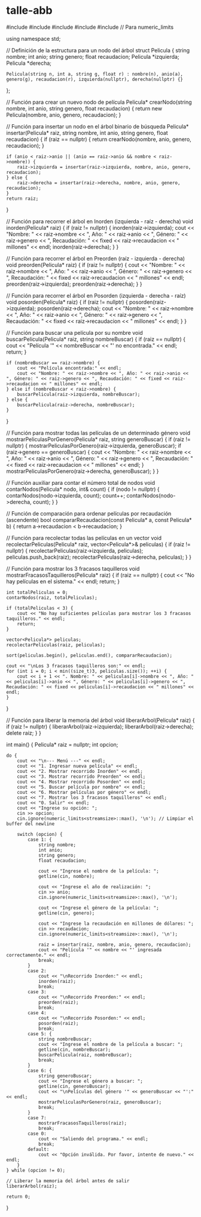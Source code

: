 # talle-abb
#include <iostream>
#include <string>
#include <vector>
#include <algorithm>
#include <limits> // Para numeric_limits

using namespace std;

// Definición de la estructura para un nodo del árbol
struct Pelicula {
    string nombre;
    int anio;
    string genero;
    float recaudacion;
    Pelicula *izquierda;
    Pelicula *derecha;

    Pelicula(string n, int a, string g, float r) : nombre(n), anio(a), genero(g), recaudacion(r), izquierda(nullptr), derecha(nullptr) {}
};

// Función para crear un nuevo nodo de película
Pelicula* crearNodo(string nombre, int anio, string genero, float recaudacion) {
    return new Pelicula(nombre, anio, genero, recaudacion);
}

// Función para insertar un nodo en el árbol binario de búsqueda
Pelicula* insertar(Pelicula* raiz, string nombre, int anio, string genero, float recaudacion) {
    if (raiz == nullptr) {
        return crearNodo(nombre, anio, genero, recaudacion);
    }

    if (anio < raiz->anio || (anio == raiz->anio && nombre < raiz->nombre)) {
        raiz->izquierda = insertar(raiz->izquierda, nombre, anio, genero, recaudacion);
    } else {
        raiz->derecha = insertar(raiz->derecha, nombre, anio, genero, recaudacion);
    }
    return raiz;
}

// Función para recorrer el árbol en Inorden (izquierda - raíz - derecha)
void inorden(Pelicula* raiz) {
    if (raiz != nullptr) {
        inorden(raiz->izquierda);
        cout << "Nombre: " << raiz->nombre << ", Año: " << raiz->anio << ", Género: " << raiz->genero << ", Recaudación: " << fixed << raiz->recaudacion << " millones" << endl;
        inorden(raiz->derecha);
    }
}

// Función para recorrer el árbol en Preorden (raíz - izquierda - derecha)
void preorden(Pelicula* raiz) {
    if (raiz != nullptr) {
        cout << "Nombre: " << raiz->nombre << ", Año: " << raiz->anio << ", Género: " << raiz->genero << ", Recaudación: " << fixed << raiz->recaudacion << " millones" << endl;
        preorden(raiz->izquierda);
        preorden(raiz->derecha);
    }
}

// Función para recorrer el árbol en Posorden (izquierda - derecha - raíz)
void posorden(Pelicula* raiz) {
    if (raiz != nullptr) {
        posorden(raiz->izquierda);
        posorden(raiz->derecha);
        cout << "Nombre: " << raiz->nombre << ", Año: " << raiz->anio << ", Género: " << raiz->genero << ", Recaudación: " << fixed << raiz->recaudacion << " millones" << endl;
    }
}

// Función para buscar una película por su nombre
void buscarPelicula(Pelicula* raiz, string nombreBuscar) {
    if (raiz == nullptr) {
        cout << "Película '" << nombreBuscar << "' no encontrada." << endl;
        return;
    }

    if (nombreBuscar == raiz->nombre) {
        cout << "Película encontrada:" << endl;
        cout << "Nombre: " << raiz->nombre << ", Año: " << raiz->anio << ", Género: " << raiz->genero << ", Recaudación: " << fixed << raiz->recaudacion << " millones" << endl;
    } else if (nombreBuscar < raiz->nombre) {
        buscarPelicula(raiz->izquierda, nombreBuscar);
    } else {
        buscarPelicula(raiz->derecha, nombreBuscar);
    }
}

// Función para mostrar todas las películas de un determinado género
void mostrarPeliculasPorGenero(Pelicula* raiz, string generoBuscar) {
    if (raiz != nullptr) {
        mostrarPeliculasPorGenero(raiz->izquierda, generoBuscar);
        if (raiz->genero == generoBuscar) {
            cout << "Nombre: " << raiz->nombre << ", Año: " << raiz->anio << ", Género: " << raiz->genero << ", Recaudación: " << fixed << raiz->recaudacion << " millones" << endl;
        }
        mostrarPeliculasPorGenero(raiz->derecha, generoBuscar);
    }
}

// Función auxiliar para contar el número total de nodos
void contarNodos(Pelicula* nodo, int& count) {
    if (nodo != nullptr) {
        contarNodos(nodo->izquierda, count);
        count++;
        contarNodos(nodo->derecha, count);
    }
}

// Función de comparación para ordenar películas por recaudación (ascendente)
bool compararRecaudacion(const Pelicula* a, const Pelicula* b) {
    return a->recaudacion < b->recaudacion;
}

// Función para recolectar todas las películas en un vector
void recolectarPeliculas(Pelicula* raiz, vector<Pelicula*>& peliculas) {
    if (raiz != nullptr) {
        recolectarPeliculas(raiz->izquierda, peliculas);
        peliculas.push_back(raiz);
        recolectarPeliculas(raiz->derecha, peliculas);
    }
}

// Función para mostrar los 3 fracasos taquilleros
void mostrarFracasosTaquilleros(Pelicula* raiz) {
    if (raiz == nullptr) {
        cout << "No hay películas en el sistema." << endl;
        return;
    }

    int totalPeliculas = 0;
    contarNodos(raiz, totalPeliculas);

    if (totalPeliculas < 3) {
        cout << "No hay suficientes películas para mostrar los 3 fracasos taquilleros." << endl;
        return;
    }

    vector<Pelicula*> peliculas;
    recolectarPeliculas(raiz, peliculas);

    sort(peliculas.begin(), peliculas.end(), compararRecaudacion);

    cout << "\nLos 3 fracasos taquilleros son:" << endl;
    for (int i = 0; i < min((size_t)3, peliculas.size()); ++i) {
        cout << i + 1 << ". Nombre: " << peliculas[i]->nombre << ", Año: " << peliculas[i]->anio << ", Género: " << peliculas[i]->genero << ", Recaudación: " << fixed << peliculas[i]->recaudacion << " millones" << endl;
    }
}

// Función para liberar la memoria del árbol
void liberarArbol(Pelicula* raiz) {
    if (raiz != nullptr) {
        liberarArbol(raiz->izquierda);
        liberarArbol(raiz->derecha);
        delete raiz;
    }
}

int main() {
    Pelicula* raiz = nullptr;
    int opcion;

    do {
        cout << "\n--- Menú ---" << endl;
        cout << "1. Ingresar nueva película" << endl;
        cout << "2. Mostrar recorrido Inorden" << endl;
        cout << "3. Mostrar recorrido Preorden" << endl;
        cout << "4. Mostrar recorrido Posorden" << endl;
        cout << "5. Buscar película por nombre" << endl;
        cout << "6. Mostrar películas por género" << endl;
        cout << "7. Mostrar los 3 fracasos taquilleros" << endl;
        cout << "0. Salir" << endl;
        cout << "Ingrese su opción: ";
        cin >> opcion;
        cin.ignore(numeric_limits<streamsize>::max(), '\n'); // Limpiar el buffer del newline

        switch (opcion) {
            case 1: {
                string nombre;
                int anio;
                string genero;
                float recaudacion;

                cout << "Ingrese el nombre de la película: ";
                getline(cin, nombre);

                cout << "Ingrese el año de realización: ";
                cin >> anio;
                cin.ignore(numeric_limits<streamsize>::max(), '\n');

                cout << "Ingrese el género de la película: ";
                getline(cin, genero);

                cout << "Ingrese la recaudación en millones de dólares: ";
                cin >> recaudacion;
                cin.ignore(numeric_limits<streamsize>::max(), '\n');

                raiz = insertar(raiz, nombre, anio, genero, recaudacion);
                cout << "Película '" << nombre << "' ingresada correctamente." << endl;
                break;
            }
            case 2:
                cout << "\nRecorrido Inorden:" << endl;
                inorden(raiz);
                break;
            case 3:
                cout << "\nRecorrido Preorden:" << endl;
                preorden(raiz);
                break;
            case 4:
                cout << "\nRecorrido Posorden:" << endl;
                posorden(raiz);
                break;
            case 5: {
                string nombreBuscar;
                cout << "Ingrese el nombre de la película a buscar: ";
                getline(cin, nombreBuscar);
                buscarPelicula(raiz, nombreBuscar);
                break;
            }
            case 6: {
                string generoBuscar;
                cout << "Ingrese el género a buscar: ";
                getline(cin, generoBuscar);
                cout << "\nPelículas del género '" << generoBuscar << "':" << endl;
                mostrarPeliculasPorGenero(raiz, generoBuscar);
                break;
            }
            case 7:
                mostrarFracasosTaquilleros(raiz);
                break;
            case 0:
                cout << "Saliendo del programa." << endl;
                break;
            default:
                cout << "Opción inválida. Por favor, intente de nuevo." << endl;
        }
    } while (opcion != 0);

    // Liberar la memoria del árbol antes de salir
    liberarArbol(raiz);

    return 0;
}

